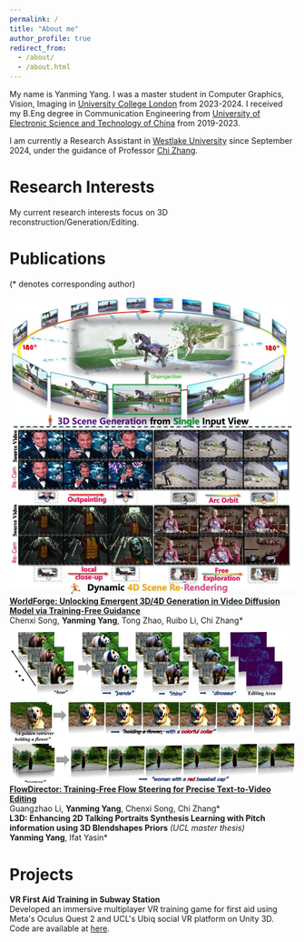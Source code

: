 ```yaml
---
permalink: /
title: "About me"
author_profile: true
redirect_from: 
  - /about/
  - /about.html
---
```


My name is Yanming Yang. I was a master student in Computer Graphics, Vision, Imaging in [University College London](https://www.ucl.ac.uk) from 2023-2024. I received my B.Eng degree in Communication Engineering from [University of Electronic Science and Technology of China](https://en.uestc.edu.cn) from 2019-2023.

I am currently a Research Assistant in [Westlake University](https://en.westlake.edu.cn) since September 2024, under the guidance of Professor [Chi Zhang](https://icoz69.github.io).

# Research Interests
My current research interests focus on 3D reconstruction/Generation/Editing.

# Publications
(* denotes corresponding author)

<div class="publication-item">
  <div class="publication-image">
    <img src="/images/worldforge.jpg" alt="WorldForge Preview">
  </div>
  <div class="publication-content">
    <strong><a href="https://worldforge-agi.github.io">WorldForge: Unlocking Emergent 3D/4D Generation in Video Diffusion Model via Training-Free Guidance</a></strong><br>
    Chenxi Song, <strong>Yanming Yang</strong>, Tong Zhao, Ruibo Li, Chi Zhang*<br>
  </div>
</div>

<div class="publication-item">
  <div class="publication-image">
    <img src="/images/flowdirector.jpg" alt="FlowDirector Preview">
  </div>
  <div class="publication-content">
    <strong><a href="https://flowdirector-edit.github.io">FlowDirector: Training-Free Flow Steering for Precise Text-to-Video Editing</a></strong><br>
    Guangzhao Li, <strong>Yanming Yang</strong>, Chenxi Song, Chi Zhang*<br>
  </div>
</div>

<div class="publication-item">
  <div class="publication-content">
    <strong>L3D: Enhancing 2D Talking Portraits Synthesis Learning with Pitch information using 3D Blendshapes Priors</strong> <em>(UCL master thesis)</em><br>
    <strong>Yanming Yang</strong>, Ifat Yasin*<br>
  </div>
</div>

# Projects
**VR First Aid Training in Subway Station**  
Developed an immersive multiplayer VR training game for first aid using Meta's Oculus Quest 2 and UCL's Ubiq social VR platform on Unity 3D. Code are available at [here](https://github.com/2hiTee/COMP0113-Group-Project).
